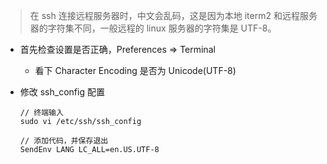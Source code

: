 > 在 ssh 连接远程服务器时，中文会乱码，这是因为本地 iterm2 和远程服务器的字符集不同，一般远程的 linux 服务器的字符集是 UTF-8。

- 首先检查设置是否正确，Preferences => Terminal
  - 看下 Character Encoding 是否为 Unicode(UTF-8)

- 修改 ssh_config 配置
    
    ```
    // 终端输入
    sudo vi /etc/ssh/ssh_config
    
    // 添加代码，并保存退出
    SendEnv LANG LC_ALL=en.US.UTF-8
    ```
